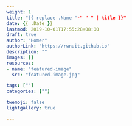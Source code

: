 ```yaml
---
weight: 1
title: "{{ replace .Name "-" " " | title }}"
date: {{ .Date }}
lastmod: 2019-10-01T17:55:28+08:00
draft: true
author: "Homer"
authorLink: "https://rwnuit.github.io"
description: ""
images: []
resources:
- name: "featured-image"
  src: "featured-image.jpg"

tags: [""]
categories: [""]

twemoji: false
lightgallery: true

---
```




